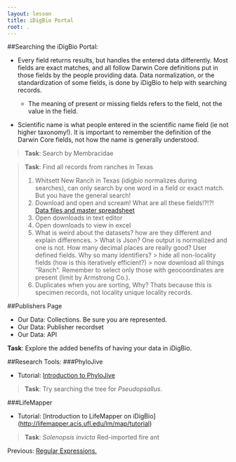 ```yaml
---
layout: lesson
title: iDigBio Portal
root: .
---
```


##Searching the iDigBio Portal:

- Every field returns results, but handles the entered data differently. Most fields are exact matches, and all follow Darwin Core definitions put in those fields by the people providing data. Data normalization, or the standardization of some fields, is done by iDigBio to help with searching records. 
	- The meaning of present or missing fields refers to the field, not the value in the field.

- Scientific name is what people entered in the scientific name field (ie not higher taxonomy!). It is important to remember the definition of the Darwin Core fields, not how the name is generally understood.

> **Task**: Search by Membracidae
	

 

> **Task**: Find all records from ranches in Texas
>
> 1.  Whitsett New Ranch in Texas (idigbio normalizes during searches), can only search by one word in a field or exact match. But you have the general search!
> 2. Download and open and scream! What are all these fields!?!?!
	[Data files and master spreadsheet](https://goo.gl/gyRwx7)
> 3.  Open downloads in text editor
> 3. Open downloads to view in excel
> 3. What is weird about the datasets? how are they different and explain differences.
		> What is Json? One output is normalized and one is not. How many decimal places are really good? User defined fields. Why so many identifiers?
		> hide all non-locality fields (how is this iteratively efficient?)
		> now download all things "Ranch". Remember to select only those with geocoordinates are present (limit by Armstrong Co.).
> 3. Duplicates when you are sorting, Why? Thats because this is specimen records, not locality unique locality records.


##Publishers Page
*  Our Data: Collections. Be sure you are represented.
*  Our Data: Publisher recordset
*  Our Data: API

**Task**: Explore the added benefits of having your data in iDigBio.

##Research Tools:
###PhyloJive
  - Tutorial: [Introduction to PhyloJive](http://phylojive.acis.ufl.edu/PhyloJive/Tutorial.jsp)

>**Task**: Try searching the tree for *Pseudopsallus*.

###LifeMapper
  - Tutorial: [Introduction to LifeMapper on iDigBio] (http://lifemapper.acis.ufl.edu/lm/map/tutorial)

>**Task**: *Solenopsis invicta* Red-imported fire ant





Previous: [Regular Expressions.](08-regular-expressions.html)